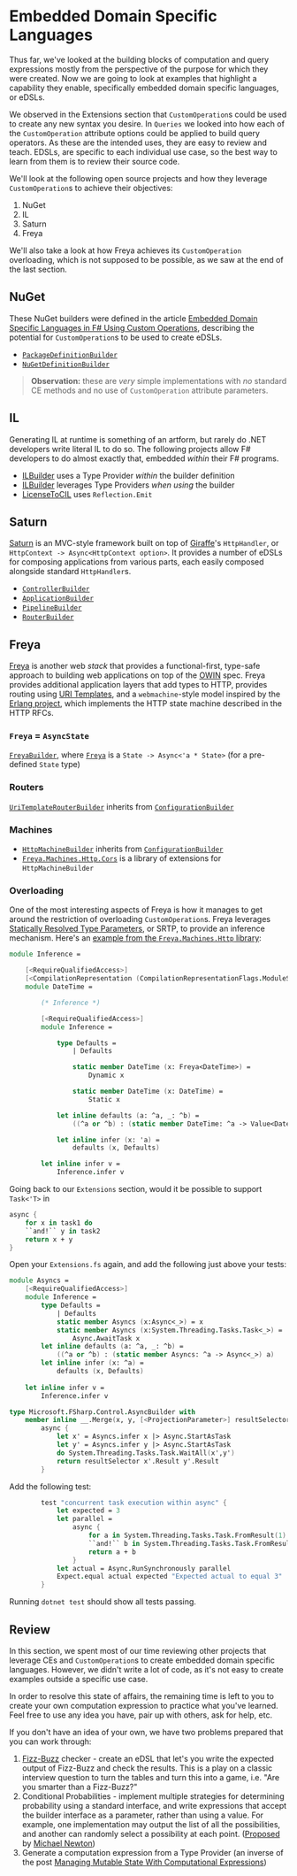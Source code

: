 # Embedded Domain Specific Languages

Thus far, we've looked at the building blocks of computation and query expressions mostly from the perspective of the purpose for which they were created. Now we are going to look at examples that highlight a capability they enable, specifically embedded domain specific languages, or eDSLs.

We observed in the Extensions section that `CustomOperation`s could be used to create any new syntax you desire. In `Queries` we looked into how each of the `CustomOperation` attribute options could be applied to build query operators. As these are the intended uses, they are easy to review and teach. EDSLs, are specific to each individual use case, so the best way to learn from them is to review their source code.

We'll look at the following open source projects and how they leverage `CustomOperation`s to achieve their objectives:

1. NuGet
2. IL
3. Saturn
4. Freya

We'll also take a look at how Freya achieves its `CustomOperation` overloading, which is not supposed to be possible, as we saw at the end of the last section.

## NuGet

These NuGet builders were defined in the article [Embedded Domain Specific Languages in F# Using Custom Operations](http://www.readcopyupdate.com/blog/2014/10/10/edsls-using-custom-operations.html), describing the potential for `CustomOperation`s to be used to create eDSLs.

* [`PackageDefinitionBuilder`](https://github.com/flashcurd/NugetDsl/blob/master/NuGetDsl/Dsl.fs#L127-L198)
* [`NuGetDefinitionBuilder`](https://github.com/flashcurd/NugetDsl/blob/master/NuGetDsl/Dsl.fs#L127-L198)

> **Observation:** these are _very_ simple implementations with _no_ standard CE methods and no use of `CustomOperation` attribute parameters.

## IL

Generating IL at runtime is something of an artform, but rarely do .NET developers write literal IL to do so. The following projects allow F# developers to do almost exactly that, embedded _within_ their F# programs.

* [ILBuilder](https://github.com/kbattocchi/ILBuilder/blob/master/ILBuilder.fs) uses a Type Provider _within_ the builder definition
* [ILBuilder](https://github.com/lisovin/ILBuilder/blob/master/ILBuilder/Builders.fs) leverages Type Providers _when using_ the builder
* [LicenseToCIL](https://github.com/rspeele/LicenseToCIL/blob/master/LicenseToCIL/CILBuilder.fs) uses `Reflection.Emit`

## Saturn

[Saturn](https://saturnframework.org/) is an MVC-style framework built on top of [Giraffe](https://github.com/giraffe-fsharp/Giraffe)'s `HttpHandler`, or `HttpContext -> Async<HttpContext option>`. It provides a number of eDSLs for composing applications from various parts, each easily composed alongside standard `HttpHandler`s.

* [`ControllerBuilder`](https://github.com/SaturnFramework/Saturn/blob/master/src/Saturn/Controller.fs)
* [`ApplicationBuilder`](https://github.com/SaturnFramework/Saturn/blob/master/src/Saturn/Application.fs)
* [`PipelineBuilder`](https://github.com/SaturnFramework/Saturn/blob/master/src/Saturn/Pipelines.fs)
* [`RouterBuilder`](https://github.com/SaturnFramework/Saturn/blob/master/src/Saturn/Router.fs)

## Freya

[Freya](https://freya.io/) is another web _stack_ that provides a functional-first, type-safe approach to building web applications on top of the [OWIN](http://owin.org/) spec. Freya provides additional application layers that add types to HTTP, provides routing using [URI Templates](https://tools.ietf.org/html/rfc6570), and a `webmachine`-style model inspired by the [Erlang project](https://github.com/webmachine/webmachine), which implements the HTTP state machine described in the HTTP RFCs.

### `Freya` = `AsyncState`

[`FreyaBuilder`](https://github.com/xyncro/freya-core/blob/master/src/Freya.Core/Expression.fs), where [`Freya`](https://github.com/xyncro/freya-core/blob/master/src/Freya.Core/Core.fs#L25-L61) is a `State -> Async<'a * State>` (for a pre-defined `State` type)

### Routers

[`UriTemplateRouterBuilder`](https://github.com/xyncro/freya-routers/blob/master/src/Freya.Routers.Uri.Template/Expression.fs) inherits from [`ConfigurationBuilder`](https://github.com/xyncro/freya-core/blob/master/src/Freya.Core/Configuration.fs)

### Machines

* [`HttpMachineBuilder`](https://github.com/xyncro/freya-machines/blob/master/src/Freya.Machines.Http/Expression.fs) inherits from [`ConfigurationBuilder`](https://github.com/xyncro/freya-core/blob/master/src/Freya.Core/Configuration.fs)
* [`Freya.Machines.Http.Cors`](https://github.com/xyncro/freya-machines/blob/master/src/Freya.Machines.Http.Cors/Expression.fs) is a library of extensions for `HttpMachineBuilder`

### Overloading

One of the most interesting aspects of Freya is how it manages to get around the restriction of overloading `CustomOperation`s. Freya leverages [Statically Resolved Type Parameters](), or SRTP, to provide an inference mechanism. Here's an [example from the `Freya.Machines.Http` library](https://github.com/xyncro/freya-machines/blob/master/src/Freya.Machines.Http/Inference.fs#L17-L47):

``` fsharp
module Inference =

    [<RequireQualifiedAccess>]
    [<CompilationRepresentation (CompilationRepresentationFlags.ModuleSuffix)>]
    module DateTime =

        (* Inference *)

        [<RequireQualifiedAccess>]
        module Inference =

            type Defaults =
                | Defaults

                static member DateTime (x: Freya<DateTime>) =
                    Dynamic x

                static member DateTime (x: DateTime) =
                    Static x

            let inline defaults (a: ^a, _: ^b) =
                ((^a or ^b) : (static member DateTime: ^a -> Value<DateTime>) a)

            let inline infer (x: 'a) =
                defaults (x, Defaults)

        let inline infer v =
            Inference.infer v
```

Going back to our `Extensions` section, would it be possible to support `Task<'T>` in

``` fsharp
async {
    for x in task1 do
    ``and!`` y in task2
    return x + y
}
```

Open your `Extensions.fs` again, and add the following just above your tests:

``` fsharp
module Asyncs =
    [<RequireQualifiedAccess>]
    module Inference =
        type Defaults =
            | Defaults
            static member Asyncs (x:Async<_>) = x
            static member Asyncs (x:System.Threading.Tasks.Task<_>) =
                Async.AwaitTask x
        let inline defaults (a: ^a, _: ^b) =
            ((^a or ^b) : (static member Asyncs: ^a -> Async<_>) a)
        let inline infer (x: ^a) =
            defaults (x, Defaults)
        
    let inline infer v =
        Inference.infer v

type Microsoft.FSharp.Control.AsyncBuilder with
    member inline __.Merge(x, y, [<ProjectionParameter>] resultSelector) =
        async {
            let x' = Asyncs.infer x |> Async.StartAsTask
            let y' = Asyncs.infer y |> Async.StartAsTask
            do System.Threading.Tasks.Task.WaitAll(x',y')
            return resultSelector x'.Result y'.Result
        }
```

Add the following test:

``` fsharp
        test "concurrent task execution within async" {
            let expected = 3
            let parallel =
                async {
                    for a in System.Threading.Tasks.Task.FromResult(1) do
                    ``and!`` b in System.Threading.Tasks.Task.FromResult(2)
                    return a + b
                }
            let actual = Async.RunSynchronously parallel
            Expect.equal actual expected "Expected actual to equal 3"
        }
```

Running `dotnet test` should show all tests passing.

## Review

In this section, we spent most of our time reviewing other projects that leverage CEs and `CustomOperation`s to create embedded domain specific languages. However, we didn't write a lot of code, as it's not easy to create examples outside a specific use case.

In order to resolve this state of affairs, the remaining time is left to you to create your own computation expression to practice what you've learned. Feel free to use any idea you have, pair up with others, ask for help, etc.

If you don't have an idea of your own, we have two problems prepared that you can work through:

1. [Fizz-Buzz](https://blog.codinghorror.com/why-cant-programmers-program/) checker - create an eDSL that let's you write the expected output of Fizz-Buzz and check the results. This is a play on a classic interview question to turn the tables and turn this into a game, i.e. "Are you smarter than a Fizz-Buzz?"
2. Conditional Probabilities - implement multiple strategies for determining probability  using a standard interface, and write expressions that accept the builder interface as a parameter, rather than using a value. For example, one implementation may output the list of all the possibilities, and another can randomly select a possibility at each point. ([Proposed](https://twitter.com/mavnn/status/999974726587076609) by [Michael Newton](https://twitter.com/mavnn))
3. Generate a computation expression from a Type Provider (an inverse of the post [Managing Mutable State With Computational Expressions](http://blog.mavnn.co.uk/managing-mutable-state-with-computational-expressions/))
